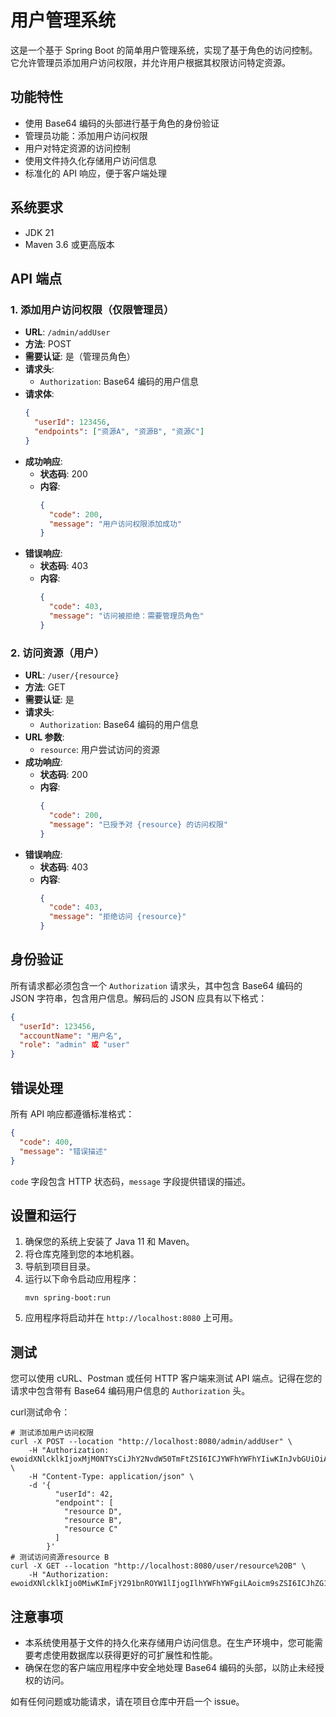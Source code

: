 # 用户管理系统

这是一个基于 Spring Boot 的简单用户管理系统，实现了基于角色的访问控制。它允许管理员添加用户访问权限，并允许用户根据其权限访问特定资源。

## 功能特性

- 使用 Base64 编码的头部进行基于角色的身份验证
- 管理员功能：添加用户访问权限
- 用户对特定资源的访问控制
- 使用文件持久化存储用户访问信息
- 标准化的 API 响应，便于客户端处理

## 系统要求

- JDK 21
- Maven 3.6 或更高版本


## API 端点

### 1. 添加用户访问权限（仅限管理员）

- **URL**: `/admin/addUser`
- **方法**: POST
- **需要认证**: 是（管理员角色）
- **请求头**:
  - `Authorization`: Base64 编码的用户信息
- **请求体**:
  ```json
  {
    "userId": 123456,
    "endpoints": ["资源A", "资源B", "资源C"]
  }
  ```
- **成功响应**:
  - **状态码**: 200
  - **内容**: 
    ```json
    {
      "code": 200,
      "message": "用户访问权限添加成功"
    }
    ```
- **错误响应**:
  - **状态码**: 403
  - **内容**: 
    ```json
    {
      "code": 403,
      "message": "访问被拒绝：需要管理员角色"
    }
    ```

### 2. 访问资源（用户）

- **URL**: `/user/{resource}`
- **方法**: GET
- **需要认证**: 是
- **请求头**:
  - `Authorization`: Base64 编码的用户信息
- **URL 参数**: 
  - `resource`: 用户尝试访问的资源
- **成功响应**:
  - **状态码**: 200
  - **内容**: 
    ```json
    {
      "code": 200,
      "message": "已授予对 {resource} 的访问权限"
    }
    ```
- **错误响应**:
  - **状态码**: 403
  - **内容**: 
    ```json
    {
      "code": 403,
      "message": "拒绝访问 {resource}"
    }
    ```

## 身份验证

所有请求都必须包含一个 `Authorization` 请求头，其中包含 Base64 编码的 JSON 字符串，包含用户信息。解码后的 JSON 应具有以下格式：

```json
{
  "userId": 123456,
  "accountName": "用户名",
  "role": "admin" 或 "user"
}
```

## 错误处理

所有 API 响应都遵循标准格式：

```json
{
  "code": 400,
  "message": "错误描述"
}
```

`code` 字段包含 HTTP 状态码，`message` 字段提供错误的描述。

## 设置和运行

1. 确保您的系统上安装了 Java 11 和 Maven。
2. 将仓库克隆到您的本地机器。
3. 导航到项目目录。
4. 运行以下命令启动应用程序：
   ```
   mvn spring-boot:run
   ```
5. 应用程序将启动并在 `http://localhost:8080` 上可用。

## 测试

您可以使用 cURL、Postman 或任何 HTTP 客户端来测试 API 端点。记得在您的请求中包含带有 Base64 编码用户信息的 `Authorization` 头。

curl测试命令：
```shell
# 测试添加用户访问权限
curl -X POST --location "http://localhost:8080/admin/addUser" \
    -H "Authorization: ewoidXNlcklkIjoxMjM0NTYsCiJhY2NvdW50TmFtZSI6ICJYWFhYWFhYIiwKInJvbGUiOiAiYWRtaW4iCn0=" \
    -H "Content-Type: application/json" \
    -d '{
          "userId": 42,
          "endpoint": [
            "resource D",
            "resource B",
            "resource C"
          ]
        }'
# 测试访问资源resource B
curl -X GET --location "http://localhost:8080/user/resource%20B" \
    -H "Authorization: ewoidXNlcklkIjo0MiwKImFjY291bnROYW1lIjogIlhYWFhYWFgiLAoicm9sZSI6ICJhZG1pbiIKfQ=="
```

## 注意事项

- 本系统使用基于文件的持久化来存储用户访问信息。在生产环境中，您可能需要考虑使用数据库以获得更好的可扩展性和性能。
- 确保在您的客户端应用程序中安全地处理 Base64 编码的头部，以防止未经授权的访问。

如有任何问题或功能请求，请在项目仓库中开启一个 issue。
